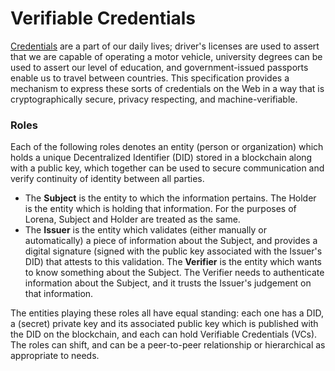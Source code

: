 # Verifiable Credentials

[Credentials](https://www.w3.org/TR/vc-data-model/#dfn-credential) are a part of our daily lives; driver's licenses are used to assert that we are capable of operating a motor vehicle, university degrees can be used to assert our level of education, and government-issued passports enable us to travel between countries. This specification provides a mechanism to express these sorts of credentials on the Web in a way that is cryptographically secure, privacy respecting, and machine-verifiable.

### Roles

Each of the following roles denotes an entity (person or organization) which holds a unique Decentralized Identifier (DID) stored in a blockchain along with a public key, which together can be used to secure communication and verify continuity of identity between all parties.

- The **Subject** is the entity to which the information pertains. The Holder is the entity which is holding that information. For the purposes of Lorena, Subject and Holder are treated as the same.
- The **Issuer** is the entity which validates (either manually or automatically) a piece of information about the Subject, and provides a digital signature (signed with the public key associated with the Issuer's DID) that attests to this validation.
The **Verifier** is the entity which wants to know something about the Subject. The Verifier needs to authenticate information about the Subject, and it trusts the Issuer's judgement on that information.

The entities playing these roles all have equal standing: each one has a DID, a (secret) private key and its associated public key which is published with the DID on the blockchain, and each can hold Verifiable Credentials (VCs). The roles can shift, and can be a peer-to-peer relationship or hierarchical as appropriate to needs.